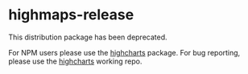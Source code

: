 highmaps-release
=================

This distribution package has been deprecated.

For NPM users please use the [highcharts](https://www.npmjs.com/package/highcharts) package.
For bug reporting, please use the [highcharts](https://github.com/highcharts/highcharts) working repo.
